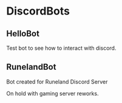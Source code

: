 # DiscordBots

## HelloBot

Test bot to see how to interact with discord.

## RunelandBot

Bot created for Runeland Discord Server

On hold with gaming server reworks.
